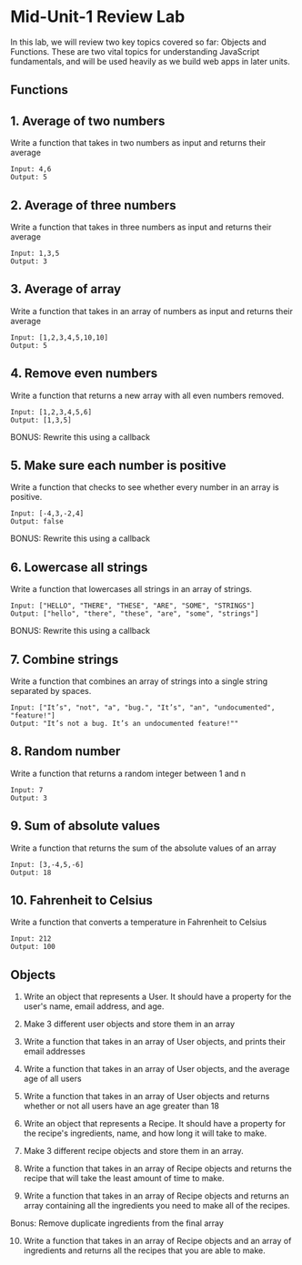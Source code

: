 # Mid-Unit-1 Review Lab

In this lab, we will review two key topics covered so far: Objects and Functions.  These are two vital topics for understanding JavaScript fundamentals, and will be used heavily as we build web apps in later units.


## Functions

## 1. Average of two numbers

Write a function that takes in two numbers as input and returns their average

```
Input: 4,6
Output: 5
```

## 2. Average of three numbers

Write a function that takes in three numbers as input and returns their average

```
Input: 1,3,5
Output: 3
```

## 3. Average of array

Write a function that takes in an array of numbers as input and returns their average

```
Input: [1,2,3,4,5,10,10]
Output: 5
```

## 4. Remove even numbers

Write a function that returns a new array with all even numbers removed.

```
Input: [1,2,3,4,5,6]
Output: [1,3,5]
```

BONUS: Rewrite this using a callback

## 5. Make sure each number is positive

Write a function that checks to see whether every number in an array is positive.

```
Input: [-4,3,-2,4]
Output: false
```

BONUS: Rewrite this using a callback

## 6. Lowercase all strings

Write a function that lowercases all strings in an array of strings.

```
Input: ["HELLO", "THERE", "THESE", "ARE", "SOME", "STRINGS"]
Output: ["hello", "there", "these", "are", "some", "strings"]
```

BONUS: Rewrite this using a callback

## 7. Combine strings

Write a function that combines an array of strings into a single string separated by spaces.

```
Input: ["It’s", "not", "a", "bug.", "It’s", "an", "undocumented", "feature!"]
Output: "It’s not a bug. It’s an undocumented feature!""
```

## 8. Random number

Write a function that returns a random integer between 1 and n

```
Input: 7
Output: 3
```

## 9. Sum of absolute values

Write a function that returns the sum of the absolute values of an array

```
Input: [3,-4,5,-6]
Output: 18
```

## 10. Fahrenheit to Celsius

Write a function that converts a temperature in Fahrenheit to Celsius

```
Input: 212
Output: 100
```

## Objects

1. Write an object that represents a User.  It should have a property for the user's name, email address, and age.

2. Make 3 different user objects and store them in an array

3. Write a function that takes in an array of User objects, and prints their email addresses

4. Write a function that takes in an array of User objects, and the average age of all users

5. Write a function that takes in an array of User objects and returns whether or not all users have an age greater than 18

6. Write an object that represents a Recipe.  It should have a property for the recipe's ingredients, name, and how long it will take to make.

7. Make 3 different recipe objects and store them in an array.

8. Write a function that takes in an array of Recipe objects and returns the recipe that will take the least amount of time to make.

9. Write a function that takes in an array of Recipe objects and returns an array containing all the ingredients you need to make all of the recipes.

Bonus: Remove duplicate ingredients from the final array

10. Write a function that takes in an array of Recipe objects and an array of ingredients and returns all the recipes that you are able to make.
